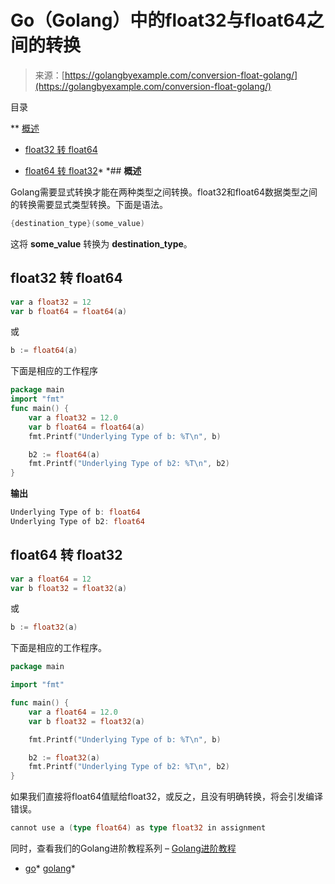 <!--yml

category: 未分类

日期: 2024-10-13 06:35:05

-->

# Go（Golang）中的float32与float64之间的转换

> 来源：[https://golangbyexample.com/conversion-float-golang/](https://golangbyexample.com/conversion-float-golang/)

目录

**   [概述](#Overview "概述")

+   [float32 转 float64](#float32_to_float64 "float32 转 float64")

+   [float64 转 float32](#float64_to_float32 "float64 转 float32")*  *## **概述**

Golang需要显式转换才能在两种类型之间转换。float32和float64数据类型之间的转换需要显式类型转换。下面是语法。

```go
{destination_type}(some_value) 
```

这将 **some_value** 转换为 **destination_type**。

## **float32 转 float64**

```go
var a float32 = 12
var b float64 = float64(a)
```

或

```go
b := float64(a)
```

下面是相应的工作程序

```go
package main
import "fmt"
func main() {
    var a float32 = 12.0
    var b float64 = float64(a)
    fmt.Printf("Underlying Type of b: %T\n", b)

    b2 := float64(a)
    fmt.Printf("Underlying Type of b2: %T\n", b2)
}
```

**输出**

```go
Underlying Type of b: float64
Underlying Type of b2: float64
```

## **float64 转 float32**

```go
var a float64 = 12
var b float32 = float32(a)
```

或

```go
b := float32(a)
```

下面是相应的工作程序。

```go
package main

import "fmt"

func main() {
	var a float64 = 12.0
	var b float32 = float32(a)

	fmt.Printf("Underlying Type of b: %T\n", b)

	b2 := float32(a)
	fmt.Printf("Underlying Type of b2: %T\n", b2)
}
```

如果我们直接将float64值赋给float32，或反之，且没有明确转换，将会引发编译错误。

```go
cannot use a (type float64) as type float32 in assignment
```

同时，查看我们的Golang进阶教程系列 – [Golang进阶教程](https://golangbyexample.com/golang-comprehensive-tutorial/)

+   [go](https://golangbyexample.com/tag/go/)*   [golang](https://golangbyexample.com/tag/golang/)*
